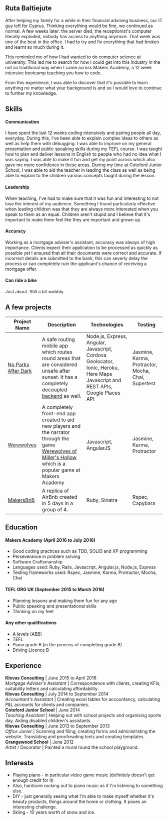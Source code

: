 ## Ruta Baltiejute

After helping my family for a while in their financial advising business, our IT guy left for Cyprus. Thinking everything would be fine, we continued as normal. A few weeks later: the server died, the receptionist's computer literally exploded, nobody has access to anything anymore. That week was one of the best in the office. I had to try and fix everything that had broken and learnt so much during it.

This reminded me of how I had wanted to do computer science at university. This led me to search for how I could get into this industry in the not so traditional way when I came across Makers Academy, a 12 week intensive bootcamp teaching you how to code.

From this experience, I was able to discover that it's possible to learn anything no matter what your background is and so I would love to continue to further my knowledge.

## Skills

#### Communication

I have spent the last 12 weeks coding intensively and pairing people all day, everyday. During this, I've been able to explain complex ideas to others as well as help them with debugging. I was able to improve on my general presentation and public speaking skills during my TEFL course. I was taught how to plan and deliver lessons in English to people who had no idea what I was saying. I was able to make it fun and get my point across which also gave me more confidence in these areas. During my time at Coteford Junior School, I was able to aid the teacher in leading the class as well as being able to explain to the children various concepts taught during the lesson. 

#### Leadership

When teaching, I've had to make sure that it was fun and interesting to not lose the interest of my audience. Something I found particularly effective when leading children was that they are always more interested when you speak to them as an equal. Children aren't stupid and I believe that it's important to make them feel like they are important and grown up. 

#### Accuracy

Working as a mortgage adviser's assistant, accuracy was always of high importance. Clients expect their application to be processed as quickly as possible yet I ensured that all their documents were correct and accurate. If incorrect details are submitted to the bank, this can severly delay the process or can completely ruin the applicant's chance of receiving a mortgage offer. 

#### Can ride a bike

Just about. Still a bit wobbly.

## A few projects

Project Name | Description | Technologies | Testing
--- | --- | --- | ---
[No Parks After Dark](https://github.com/Melodija/noParksAfterDark) | A safe routing mobile app which routes round areas that are considered unsafe after sunset. It has a completely decoupled [backend](https://github.com/Melodija/noParksAfterDarkBackend) as well. | Node.js, Express, Angular, Javascript, Cordova Geolocator, Ionic, Heroku, Here Maps Javascript and REST APIs, Google Places API  | Jasmine, Karma, Protractor, Mocha, Chai, Supertest
[Werewolves](https://github.com/Melodija/Werewolves) | A completely front-end app created to aid new players and the narrator through the game [Werewolves of Miller's Hollow](https://boardgamegeek.com/boardgame/25821/werewolves-millers-hollow) which is a popular game at Makers Academy | Javascript, AngularJS  | Jasmine, Karma, Protractor
[MakersBnB](https://github.com/Melodija/makers-bnb) | A replica of AirBnb created in 5 days in a group of 4.  | Ruby, Sinatra  | Rspec, Capybara

## Education

#### Makers Academy (April 2016 to July 2016)

- Good coding practices such as TDD, SOLID and XP programming
- Perseverance in problem solving
- Software Craftsmanship
- Languages used: Ruby, Rails, Javascript, Angular.js, Node.js, Express
- Testing frameworks used: Rspec, Jasmine, Karma, Protractor, Mocha, Chai

#### TEFL ORG UK (September 2015 to March 2016)

- Planning lessons and making them fun for any age
- Public speaking and presentational skills
- Thinking on my feet

#### Any other qualifications

- A levels (ABB)
- TEFL
- Piano grade 6 (in the process of completing grade 8)
- Driving Licence B

## Experience

**Klevas Consulting** | June 2015 to April 2016    
*Mortgage Adviser's Assistant* | Correspondence with clients, creating KFIs, suitability letters and calculating affordability.                                                                                                          
**Klevas Consulting** | July 2014 to September 2014    
*Accountant's Assistant* | Creating excel tables for accountancy, calculating P&L accounts for clients and companies.       
**Coteford Junior School** | June 2014            
*Teaching Assistant* | Helping out with school projects and organising sports day. Aiding disabled children's assistants.   
**Klevas Consulting** | June 2013 to September 2013    
*Office Junior* | Scanning and filing, creating forms and administrating the website. Translating and proofreading texts and creating templates.                                                                                                   
**Grangewood School** | June 2012           
*Artist / Decorator* | Painted a mural round the school playground.

## Interests

- Playing piano - in particular video game music (definitely doesn't get enough credit for it)
- Also, hardcore rocking out to piano music as if I'm listening to something else.
- DIY - just generally seeing what I'm able to make myself whether it's beauty products, things around the home or clothing. It poses an interesting challenge.
- Skiing - 10 years worth of snow and ice.
